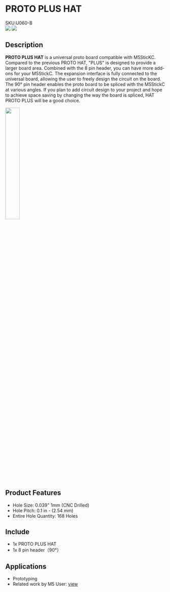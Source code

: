 # PROTO PLUS HAT

<div class="badge badge-pill badge-primary product_sku_tag">SKU:U060-B</div>

<div class="product_pic"><img src="assets\img\product_pics\hat\proto_plus_hat\hat_proto_plus_01.webp"> <img src="assets\img\product_pics\hat\proto_plus_hat\hat_proto_plus_02.webp"></div>

## Description

**PROTO PLUS HAT** is a universal proto board compatible with M5SticKC. Compared to the previous PROTO HAT, "PLUS" is designed to provide a larger board area. Combined with the 8 pin header, you can have more add-ons for your M5StickC. The expansion interface is fully connected to the universal board, allowing the user to freely design the circuit on the board. The 90° pin header enables the proto board to be spliced with the M5StickC at various angles. If you plan to add circuit design to your project and hope to achieve space saving by changing the way the board is spliced, HAT PROTO PLUS will be a good choice.

<img src="assets\img\product_pics\hat\proto_plus_hat\hat_proto_plus_03.webp" width="30%">

## Product Features

- Hole Size: 0.039" 1mm (CNC Drilled)
- Hole Pitch: 0.1 in - (2.54 mm)
- Entire Hole Quantity: 168 Holes

## Include

- 1x PROTO PLUS HAT
- 1x 8 pin header（90°）

## Applications

- Prototyping 
- Related work by M5 User: [view](https://www.hackster.io/kiraku-labo/balance-robot-9009db)


<script>

   var purchase_link = 'https://m5stack.com/products/m5stickc-proto-plus-hat';

   anchor_search(purchase_link);
   scrollFunc();

</script>